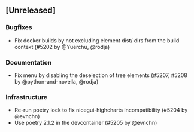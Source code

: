 ## [Unreleased]

### Bugfixes

- Fix docker builds by not excluding element dist/ dirs from the build context (#5202 by @Yuerchu, @rodja)

### Documentation

- Fix menu by disabling the deselection of tree elements (#5207, #5208 by @python-and-novella, @rodja)

### Infrastructure

- Re-run poetry lock to fix nicegui-highcharts incompatibility (#5204 by @evnchn)
- Use poetry 2.1.2 in the devcontainer (#5205 by @evnchn)
